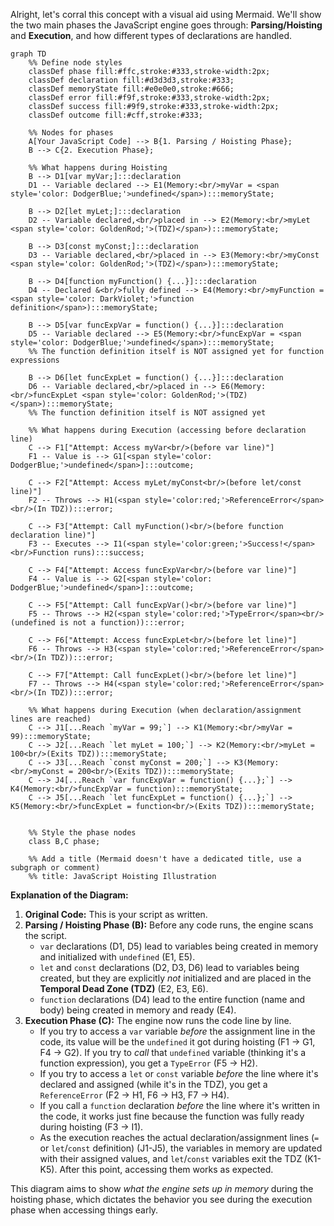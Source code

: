 Alright, let's corral this concept with a visual aid using Mermaid. We'll show the two main phases the JavaScript engine goes through: **Parsing/Hoisting** and **Execution**, and how different types of declarations are handled.

```mermaid
graph TD
    %% Define node styles
    classDef phase fill:#ffc,stroke:#333,stroke-width:2px;
    classDef declaration fill:#d3d3d3,stroke:#333;
    classDef memoryState fill:#e0e0e0,stroke:#666;
    classDef error fill:#f9f,stroke:#333,stroke-width:2px;
    classDef success fill:#9f9,stroke:#333,stroke-width:2px;
    classDef outcome fill:#cff,stroke:#333;

    %% Nodes for phases
    A[Your JavaScript Code] --> B{1. Parsing / Hoisting Phase};
    B --> C{2. Execution Phase};

    %% What happens during Hoisting
    B --> D1[var myVar;]:::declaration
    D1 -- Variable declared --> E1(Memory:<br/>myVar = <span style='color: DodgerBlue;'>undefined</span>):::memoryState;

    B --> D2[let myLet;]:::declaration
    D2 -- Variable declared,<br/>placed in --> E2(Memory:<br/>myLet <span style='color: GoldenRod;'>(TDZ)</span>):::memoryState;

    B --> D3[const myConst;]:::declaration
    D3 -- Variable declared,<br/>placed in --> E3(Memory:<br/>myConst <span style='color: GoldenRod;'>(TDZ)</span>):::memoryState;

    B --> D4[function myFunction() {...}]:::declaration
    D4 -- Declared &<br/>fully defined --> E4(Memory:<br/>myFunction = <span style='color: DarkViolet;'>function definition</span>):::memoryState;

    B --> D5[var funcExpVar = function() {...}]:::declaration
    D5 -- Variable declared --> E5(Memory:<br/>funcExpVar = <span style='color: DodgerBlue;'>undefined</span>):::memoryState;
    %% The function definition itself is NOT assigned yet for function expressions

    B --> D6[let funcExpLet = function() {...}]:::declaration
    D6 -- Variable declared,<br/>placed in --> E6(Memory:<br/>funcExpLet <span style='color: GoldenRod;'>(TDZ)</span>):::memoryState;
    %% The function definition itself is NOT assigned yet

    %% What happens during Execution (accessing before declaration line)
    C --> F1["Attempt: Access myVar<br/>(before var line)"]
    F1 -- Value is --> G1[<span style='color: DodgerBlue;'>undefined</span>]:::outcome;

    C --> F2["Attempt: Access myLet/myConst<br/>(before let/const line)"]
    F2 -- Throws --> H1(<span style='color:red;'>ReferenceError</span><br/>(In TDZ)):::error;

    C --> F3["Attempt: Call myFunction()<br/>(before function declaration line)"]
    F3 -- Executes --> I1(<span style='color:green;'>Success!</span><br/>Function runs):::success;

    C --> F4["Attempt: Access funcExpVar<br/>(before var line)"]
    F4 -- Value is --> G2[<span style='color: DodgerBlue;'>undefined</span>]:::outcome;

    C --> F5["Attempt: Call funcExpVar()<br/>(before var line)"]
    F5 -- Throws --> H2(<span style='color:red;'>TypeError</span><br/>(undefined is not a function)):::error;

    C --> F6["Attempt: Access funcExpLet<br/>(before let line)"]
    F6 -- Throws --> H3(<span style='color:red;'>ReferenceError</span><br/>(In TDZ)):::error;

    C --> F7["Attempt: Call funcExpLet()<br/>(before let line)"]
    F7 -- Throws --> H4(<span style='color:red;'>ReferenceError</span><br/>(In TDZ)):::error;

    %% What happens during Execution (when declaration/assignment lines are reached)
    C --> J1[...Reach `myVar = 99;`] --> K1(Memory:<br/>myVar = 99):::memoryState;
    C --> J2[...Reach `let myLet = 100;`] --> K2(Memory:<br/>myLet = 100<br/>(Exits TDZ)):::memoryState;
    C --> J3[...Reach `const myConst = 200;`] --> K3(Memory:<br/>myConst = 200<br/>(Exits TDZ)):::memoryState;
    C --> J4[...Reach `var funcExpVar = function() {...};`] --> K4(Memory:<br/>funcExpVar = function):::memoryState;
    C --> J5[...Reach `let funcExpLet = function() {...};`] --> K5(Memory:<br/>funcExpLet = function<br/>(Exits TDZ)):::memoryState;


    %% Style the phase nodes
    class B,C phase;

    %% Add a title (Mermaid doesn't have a dedicated title, use a subgraph or comment)
    %% title: JavaScript Hoisting Illustration
```

**Explanation of the Diagram:**

1.  **Original Code:** This is your script as written.
2.  **Parsing / Hoisting Phase (B):** Before any code runs, the engine scans the script.
    *   `var` declarations (D1, D5) lead to variables being created in memory and initialized with `undefined` (E1, E5).
    *   `let` and `const` declarations (D2, D3, D6) lead to variables being created, but they are explicitly *not* initialized and are placed in the **Temporal Dead Zone (TDZ)** (E2, E3, E6).
    *   `function` declarations (D4) lead to the entire function (name and body) being created in memory and ready (E4).
3.  **Execution Phase (C):** The engine now runs the code line by line.
    *   If you try to access a `var` variable *before* the assignment line in the code, its value will be the `undefined` it got during hoisting (F1 -> G1, F4 -> G2). If you try to *call* that `undefined` variable (thinking it's a function expression), you get a `TypeError` (F5 -> H2).
    *   If you try to access a `let` or `const` variable *before* the line where it's declared and assigned (while it's in the TDZ), you get a `ReferenceError` (F2 -> H1, F6 -> H3, F7 -> H4).
    *   If you call a `function` declaration *before* the line where it's written in the code, it works just fine because the function was fully ready during hoisting (F3 -> I1).
    *   As the execution reaches the actual declaration/assignment lines (`=` or `let`/`const` definition) (J1-J5), the variables in memory are updated with their assigned values, and `let`/`const` variables exit the TDZ (K1-K5). After this point, accessing them works as expected.

This diagram aims to show *what the engine sets up in memory* during the hoisting phase, which dictates the behavior you see during the execution phase when accessing things early.
